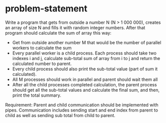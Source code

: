 # problem-statement

Write a program that gets from outside a number N (N > 1 000 000), creates an array of size N and fills it with random integer numbers.
After that program should calculate the sum of array this way:
- Get from outside another number M that would be the number of parallel workers to calculate the sum
- Every parallel worker is a child process. Each process should take two indexes i and j, calculate sub-total sum of array from i to j and return the calculated number to parent.
- Every child process should also print the sub-total value (part of sum it calculated).
- All M processes should work in parallel and parent should wait them all
- After all the child processes completed calculation, the parent process should get all the sub-total values and calculate the final sum, and then, print the total summary.

Requirement: Parent and child communication should be implemented with pipes. Communication includes sending start and end index from parent to child as well as sending sub total from child to parent.


